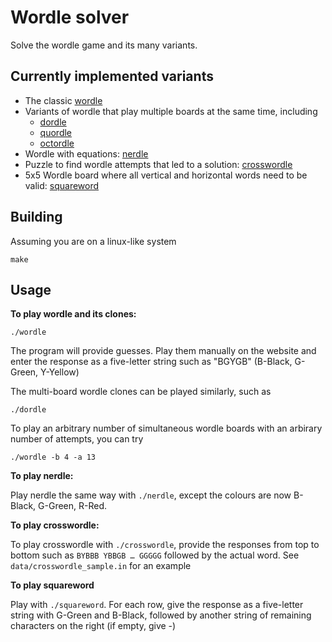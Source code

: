 # Wordle solver

Solve the wordle game and its many variants.

## Currently implemented variants

* The classic [wordle](https://www.nytimes.com/games/wordle/index.html)
* Variants of wordle that play multiple boards at the same time, including
    * [dordle](https://zaratustra.itch.io/dordle)
    * [quordle](https://www.quordle.com/)
    * [octordle](https://octordle.com/?mode=daily)
* Wordle with equations: [nerdle](https://nerdlegame.com/)
* Puzzle to find wordle attempts that led to a solution: [crosswordle](https://crosswordle.vercel.app/?daily=1)
* 5x5 Wordle board where all vertical and horizontal words need to be valid: [squareword](https://squareword.org/)

## Building

Assuming you are on a linux-like system

```
make
```

## Usage

**To play wordle and its clones:**

```
./wordle
```

The program will provide guesses. Play them manually on the website and enter
the response as a five-letter string such as "BGYGB" (B-Black, G-Green,
Y-Yellow)

The multi-board wordle clones can be played similarly, such as

```
./dordle
```

To play an arbitrary number of simultaneous wordle boards with an arbirary
number of attempts, you can try

```
./wordle -b 4 -a 13
```

**To play nerdle:**

Play nerdle the same way with `./nerdle`, except the colours are now B-Black,
G-Green, R-Red.

**To play crosswordle:**

To play crosswordle with `./crosswordle`, provide the responses from top to
bottom such as `BYBBB YBBGB … GGGGG` followed by the actual word. See
`data/crosswordle_sample.in` for an example

**To play squareword**

Play with `./squareword`. For each row, give the response as a five-letter
string with G-Green and B-Black, followed by another string of remaining
characters on the right (if empty, give -)
